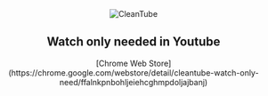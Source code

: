 <div align="center">
  <img src="https://user-images.githubusercontent.com/30895117/216979319-2b2c8f9f-060c-44bb-baad-0f5655840c94.png" alt="CleanTube" />
  <h2>
    Watch only needed in Youtube
  </h2>
  [Chrome Web Store](https://chrome.google.com/webstore/detail/cleantube-watch-only-need/ffalnkpnbohljeiehcghmpdoljajbanj)
</div>
